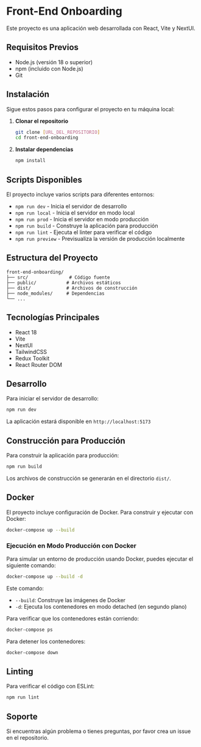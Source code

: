 # Front-End Onboarding

Este proyecto es una aplicación web desarrollada con React, Vite y NextUI.

## Requisitos Previos

- Node.js (versión 18 o superior)
- npm (incluido con Node.js)
- Git

## Instalación

Sigue estos pasos para configurar el proyecto en tu máquina local:

1. **Clonar el repositorio**

   ```bash
   git clone [URL_DEL_REPOSITORIO]
   cd front-end-onboarding
   ```

2. **Instalar dependencias**
   ```bash
   npm install
   ```

## Scripts Disponibles

El proyecto incluye varios scripts para diferentes entornos:

- `npm run dev` - Inicia el servidor de desarrollo
- `npm run local` - Inicia el servidor en modo local
- `npm run prod` - Inicia el servidor en modo producción
- `npm run build` - Construye la aplicación para producción
- `npm run lint` - Ejecuta el linter para verificar el código
- `npm run preview` - Previsualiza la versión de producción localmente

## Estructura del Proyecto

```
front-end-onboarding/
├── src/               # Código fuente
├── public/           # Archivos estáticos
├── dist/             # Archivos de construcción
├── node_modules/     # Dependencias
└── ...
```

## Tecnologías Principales

- React 18
- Vite
- NextUI
- TailwindCSS
- Redux Toolkit
- React Router DOM

## Desarrollo

Para iniciar el servidor de desarrollo:

```bash
npm run dev
```

La aplicación estará disponible en `http://localhost:5173`

## Construcción para Producción

Para construir la aplicación para producción:

```bash
npm run build
```

Los archivos de construcción se generarán en el directorio `dist/`.

## Docker

El proyecto incluye configuración de Docker. Para construir y ejecutar con Docker:

```bash
docker-compose up --build
```

### Ejecución en Modo Producción con Docker

Para simular un entorno de producción usando Docker, puedes ejecutar el siguiente comando:

```bash
docker-compose up --build -d
```

Este comando:

- `--build`: Construye las imágenes de Docker
- `-d`: Ejecuta los contenedores en modo detached (en segundo plano)

Para verificar que los contenedores están corriendo:

```bash
docker-compose ps
```

Para detener los contenedores:

```bash
docker-compose down
```

## Linting

Para verificar el código con ESLint:

```bash
npm run lint
```

## Soporte

Si encuentras algún problema o tienes preguntas, por favor crea un issue en el repositorio.
